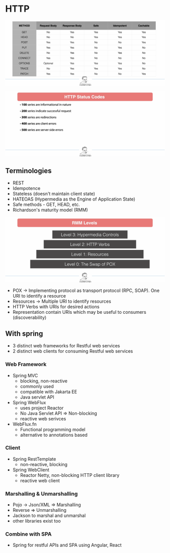 # HTTP

![alt text](image.png)

![alt text](image-3.png)

## Terminologies

- REST
- Idempotence
- Stateless (doesn't maintain client state)
- HATEOAS (Hypermedia as the Engine of Application State)
- Safe methods - GET, HEAD, etc.
- Richardson's maturity model (RMM)

![alt text](image-4.png)

- POX -> Implementing protocol as transport protocol (RPC, SOAP). One URI to identify a resource
- Resources -> Multiple URI to identify resources
- HTTP Verbs with URIs for desired actions
- Representation contain URIs which may be useful to consumers (discoverability)

## With spring

- 3 distinct web frameworks for Restful web services
- 2 distinct web clients for consuming Restful web services

### Web Framework

- Spring MVC
  - blocking, non-reactive
  - commonly used
  - compatible with Jakarta EE
  - Java servlet API
- Spring WebFlux
  - uses project Reactor
  - No Java Servlet API => Non-blocking
  - reactive web serivces
- WebFlux.fn
  - Functional programming model
  - alternative to annotations based

### Client

- Spring RestTemplate
  - non-reactive, blocking
- Spring WebClient
  - Reactor Netty, non-blocking HTTP client library
  - reactive web client

### Marshalling & Unmarshalling

- Pojo -> Json/XML => Marshalling
- Reverse => Unmarshalling
- Jackson to marshal and unmarshal
- other libraries exist too

### Combine with SPA

- Spring for restful APIs and SPA using Angular, React
